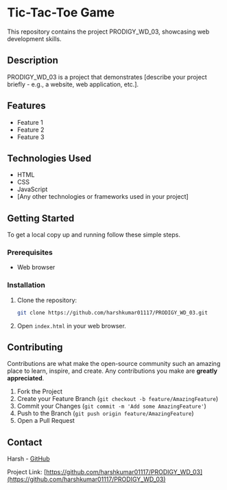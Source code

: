 
# Tic-Tac-Toe Game

This repository contains the project PRODIGY_WD_03, showcasing web development skills.

## Description

PRODIGY_WD_03 is a project that demonstrates [describe your project briefly - e.g., a website, web application, etc.].

## Features

- Feature 1
- Feature 2
- Feature 3

## Technologies Used

- HTML
- CSS
- JavaScript
- [Any other technologies or frameworks used in your project]

## Getting Started

To get a local copy up and running follow these simple steps.

### Prerequisites

- Web browser

### Installation

1. Clone the repository:
   ```sh
   git clone https://github.com/harshkumar01117/PRODIGY_WD_03.git
   ```
2. Open `index.html` in your web browser.


## Contributing

Contributions are what make the open-source community such an amazing place to learn, inspire, and create. Any contributions you make are **greatly appreciated**.

1. Fork the Project
2. Create your Feature Branch (`git checkout -b feature/AmazingFeature`)
3. Commit your Changes (`git commit -m 'Add some AmazingFeature'`)
4. Push to the Branch (`git push origin feature/AmazingFeature`)
5. Open a Pull Request



## Contact

Harsh - [GitHub](https://github.com/harshkumar01117)

Project Link: [https://github.com/harshkumar01117/PRODIGY_WD_03](https://github.com/harshkumar01117/PRODIGY_WD_03)


